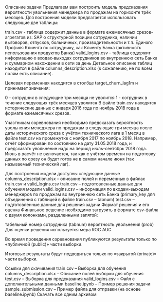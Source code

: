 Описание задачи
Предлагаем вам построить модель предсказания вероятности увольнения менеджера по продажам на горизонте трёх месяцев. Для построения модели предлагается использовать следующие две таблицы:

train.csv - таблица содержит данные в формате ежемесячных срезов-агрегатов из:
SAP о структурной позиции сотрудника, наличии выговоров, отпусков, больничных, производительности и т.п.
Единого Профиля Клиента по сотруднику, как Клиенту Банка (активность использования продуктов Банка)
valid_logins.csv - таблица содержит информацию о входах-выходах сотрудников во внутреннюю сеть Банка и суммарном нахождении в сети за день
Детальное описание таблиц находится в файле columns_description.xlsx (к сожалению, не по всем полям есть описание).

Целевая переменная находится в столбце target_churn_lag1m и принимает значения:

0 - сотрудник в следующие три месяца не уволится
1 - сотрудник в течение следующих трёх месяцев уволится
В файле train.csv находятся исторические данные с января 2016 года по ноябрь 2018 года в формате ежемесячных срезов.

Участникам соревнования необходимо предсказать вероятность увольнения менеджера по продажам в следующие три месяца после даты исторического среза с учётом технического лага в 1 месяц в файле test.csv на промежутке с ноября 2017 по ноябрь 2018. Например, отчёт сформирован по состоянию на дату 31.05.2018 года, и предсказать увольнение надо на период июль-сентябрь 2018 года. Июнь в расчёт не включается, так как с учётом времени на подготовку данных по срезу он будет готов не в самом начале июня (так называемый технический лаг).

Для построения модели доступны следующие данные
columns_description.xlsx – описание полей и переменных в файлах train.csv и valid_logins.csv
train.csv – подготовленные данные для обучения модели
valid_logins.csv – информация по входам-выходам менеджеров по продажам во внутреннюю сеть Банка (primary_key для объединения с таблицей в файле train.csv – tabnum)
test.csv – подготовленные данные для решения задачи
Формат решения и его оценка
Финальное решение необходимо загрузить в формате csv-файла с двумя колонками, разделенными запятой:

табельный номер сотрудника (tabnum)
вероятность увольнения (prob)
Для оценки решения используется мера ROC AUC

Во время проведения соревнования публикуются результаты только по «публичной (public)» части выборки.

Итоговые результаты будут подводиться только по «закрытой (private)» части выборки.

Ссылки для скачивания
train.csv – Выборка для обучения
columns_description.xlsx – Описание полей выборки для обучения
test.csv – Выборка для предсказания
valid_logins.csv – Файл с дополнительными данными
baseline.ipynb – Пример решения задачи
sample_submission.csv – Пример файла для отправки (на основе baseline.ipynb)
Скачать все одним архивом
